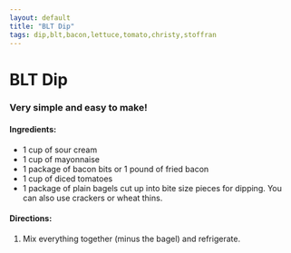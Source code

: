 ```yaml
---
layout: default
title: "BLT Dip"
tags: dip,blt,bacon,lettuce,tomato,christy,stoffran
---
```

# BLT Dip

### Very simple and easy to make!

#### Ingredients:
- 1 cup of sour cream
- 1 cup of mayonnaise
- 1 package of bacon bits or 1 pound of fried bacon
- 1 cup of diced tomatoes
- 1 package of plain bagels cut up into bite size pieces for dipping. You can also use crackers or wheat thins.

#### Directions:
1. Mix everything together (minus the bagel) and refrigerate.
